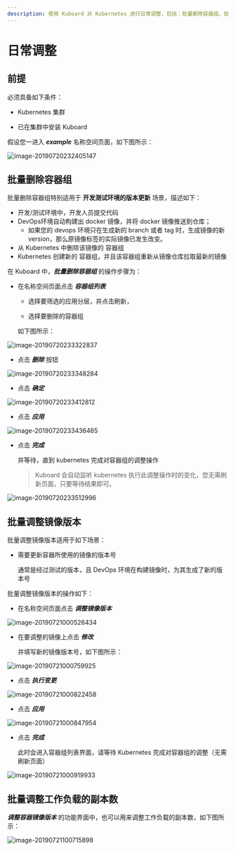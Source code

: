 ```yaml
---
description: 使用 Kuboard 对 Kubernetes 进行日常调整，包括：批量删除容器组、批量调整镜像版本、批量调整工作负载数
---
```


# 日常调整



## 前提

必须具备如下条件：

* Kubernetes 集群 

* 已在集群中安装 Kuboard

假设您一进入 ***example*** 名称空间页面，如下图所示：

![image-20190720232405147](./adjustion.assets/image-20190720232405147.png)



## 批量删除容器组

批量删除容器组特别适用于 **开发测试环境的版本更新** 场景，描述如下：

* 开发/测试环境中，开发人员提交代码
* DevOps环境自动构建出 docker 镜像，并将 docker 镜像推送到仓库；
  * 如果您的 devops 环境只在生成新的 branch 或者 tag 时，生成镜像的新 version，那么原镜像标签的实际镜像已发生改变。
* 从 Kubernetes 中删除该镜像的 容器组
* Kubernetes 创建新的 容器组，并且该容器组重新从镜像仓库拉取最新的镜像



在 Kuboard 中，***批量删除容器组*** 的操作步骤为：

* 在名称空间页面点击 ***容器组列表***

  * 选择要筛选的应用分层，并点击刷新，

  * 选择要删除的容器组

  如下图所示：

![image-20190720233322837](./adjustion.assets/image-20190720233322837.png)

* 点击 ***删除*** 按钮

![image-20190720233348284](./adjustion.assets/image-20190720233348284.png)



* 点击 ***确定***

![image-20190720233412812](./adjustion.assets/image-20190720233412812.png)



* 点击 ***应用***

![image-20190720233436465](./adjustion.assets/image-20190720233436465.png)



* 点击 ***完成***

  并等待，直到 kubernetes 完成对容器组的调整操作

  > Kuboard 会自动监听 kubernetes 执行此调整操作时的变化，您无需刷新页面，只要等待结果即可。

![image-20190720233512996](./adjustion.assets/image-20190720233512996.png)



## 批量调整镜像版本

批量调整镜像版本适用于如下场景：

* 需要更新容器所使用的镜像的版本号

  通常是经过测试的版本，且 DevOps 环境在构建镜像时，为其生成了新的版本号



批量调整镜像版本的操作如下：

* 在名称空间页面点击 ***调整镜像版本***

![image-20190721000526434](./adjustion.assets/image-20190721000526434.png)

* 在要调整的镜像上点击 ***修改*** 

  并填写新的镜像版本号，如下图所示：

![image-20190721000759925](./adjustion.assets/image-20190721000759925.png)



* 点击 ***执行变更***

![image-20190721000822458](./adjustion.assets/image-20190721000822458.png)



* 点击 ***应用***

![image-20190721000847954](./adjustion.assets/image-20190721000847954.png)

* 点击 ***完成***

  此时会进入容器组列表界面，请等待 Kubernetes 完成对容器组的调整（无需刷新页面）

![image-20190721000919933](./adjustion.assets/image-20190721000919933.png)



## 批量调整工作负载的副本数



***调整容器镜像版本*** 的功能界面中，也可以用来调整工作负载的副本数，如下图所示：

![image-20190721100715898](./adjustion.assets/image-20190721100715898.png)
